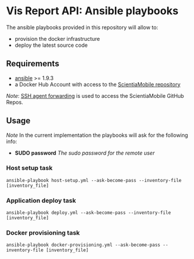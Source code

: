 # Vis Report API: Ansible playbooks

The ansible playbooks provided in this repository will allow to:
- provision the docker infrastructure
- deploy the latest source code

## Requirements
- [ansible](http://www.ansible.com) >= 1.9.3
- a Docker Hub Account with access to the [ScientiaMobile repository](https://hub.docker.com/u/scientiamobile/dashboard/)

*Note*: [SSH agent forwarding](https://developer.github.com/guides/using-ssh-agent-forwarding/) is used to access the ScientiaMobile GitHub Repos.

## Usage

*Note* In the current implementation the playbooks will ask for the following info:

- **SUDO password** *The sudo password for the remote user*

### Host setup task
    
    ansible-playbook host-setup.yml --ask-become-pass --inventory-file [inventory_file]
    
### Application deploy task            

    ansible-playbook deploy.yml --ask-become-pass --inventory-file [inventory_file]

### Docker provisioning task

    ansible-playbook docker-provisioning.yml --ask-become-pass --inventory-file [inventory_file] 
